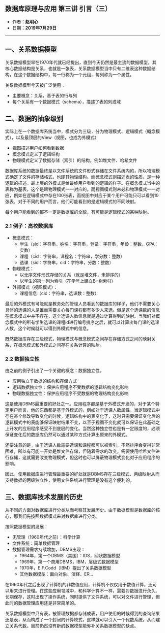 ## 数据库原理与应用 第三讲 引言（三）

- 作者：__赵明心__        
- 日期：__2019年7月29日__
  
---

## 一、关系数据模型

关系数据模型早在1970年代就已经提出，直到今天仍然是最主流的数据模型，其核心数据结构是关系，也就是一张表，关系数据模型当中只有二维表这种数据结构，在这个数据结构中，每一行称为一个元组，每列称为一个属性。

关系数据模型今天被广泛使用：

- 主要概念：关系，基于表的行与列
- 每个关系有一个数据模式（schema），描述了表的列或域
  
## 二、数据的抽象级别

实际上在一个数据库系统当中，模式分为三级，分为物理模式、逻辑模式（概念模式），以及最顶层的View（视图，也成为外模式）

- 视图描述用户如何看到数据
- 概念模式定义了逻辑结构
- 物理模式定义了数据存储（索引）的结构，例如堆文件、哈希文件
  
数据库系统的数据最终是以文件系统的文件形式存储在文件系统内的，所以物理模式确定了文件的存储格式，也即其物理结构。而概念模式则描述表的性质，是一种逻辑的描述。最上层的外模式是给最终用户看到的逻辑的样子。在概念模式当中的表称为基表，这个是跟物理模式一一对应的，而视图模式则未必和物理模式一一对应，例如在逻辑模式中存在100张表，而视图中对应于某个用户可能只可以看到10张表，对于不同的用户而言，他们可能看到的是逻辑模式的不同映射。

每个用户能看到的都不一定是数据库的全貌，有可能是逻辑模式的某种映射。

### 2.1 例子：高校数据库

- 概念模式：
  - 学生（sid：字符串，姓名：字符串，登录：字符串，年龄：整数，GPA：实数）
  - 课程（cid：字符串，课程名：字符串，学分数：整数）
  - 选课（sid：字符串，cid：字符串，分数：整数）
- 物理模式：
  - 以无序文件形式存储的关系（就是堆文件，未排序的）
  - 以学生的第一列为索引（在学号上建立B+树索引）
- 外部模式（视图模式）：
  - 课程信息（cid：字符串，选课数：整数） 

最后的外模式有可能就是教务处的管理人员看到的数据库的样子，他们不需要关心具体的选课的人是谁而需要关心每门课程都有多少人来选。但是这个选课数的信息在概念模式中并不存在，这个选课人数信息就是通过计算得到的映射。当我们对概念模式中的所有学生选课的课程id进行编号排序之后，就可以计算出每门课的选课人数，这个时候就可以得到外模式中的信息。

既然数据库存在三级模式，物理模式与概念模式之间存在存储方式之间的映射关系，在概念模式和外模式之间存在关系计算的映射。

### 2.2 数据独立性

由之前的例子引出了一个关键的概念：数据独立性。
- 应用独立于数据的结构和存储方式
- 逻辑数据独立性：保护应用程序不受数据的逻辑结构变化影响
- 物理数据独立性：保护应用程序不受数据的物理结构变化影响

这是使用DBMS最重要的好处之一。应用程序都是基于外模式开发的，对于某个特定用户而言，他的东西都是基于外模式的，例如对于选课人数属性，当逻辑模式中存在某个修改导致变化的时候，逻辑结构中的表变化了，这时只需要保证变化后的逻辑模式中的表能够保证映射结果不变，以至于视图不变化就可以保证在此基础之上开发的应用程序感受不到底层的变化。当然这种独立性也是有一定限度的，必须保证变化后的数据库仍然可以通过某种方式计算出原来的外模式。

还要注意的是，由于选课人数需要选课和课程都可以被索引，不然排序会变得非常困难，所以有可能一开始是堆文件存储，但随着需求的改变，需要使用哈希文件进行存储，这就需要改变物理模式，但这时也可以屏蔽物理模式变化对于应用程序的影响。

因此，使用数据库进行管理最重要的好处就是DBMS存在三级模式、两级映射从而支持数据的两级独立性，使用文件系统进行管理是没有这个便利的。

## 三、数据库技术发展的历史

从不同的方面对数据库进行分类从而考察其发展历史。由于数据模型是数据库的核心，那我们先按照数据模式来对数据库进行分类。

按照数据模型的发展：
- 无管理（1960年代之前）：科学计算
- 文件系统：简单数据管理
- 数据管理需求持续增加，DBMS出现：
  - 1964年，第一个DBMS（美国）：IDS，网状数据模型
  - 1969年，第一个商用DBMS，IBM，层级式数据模型
  - 1970年，E.F.Codd（IBM）提出了关系数据模型
  - 其他数据模型：面向对象、演绎、ER...

在1960年代之后出现了计算机的非数值应用，计算机不仅仅用于数值计算，还可以用来进行管理。在这些应用领域中，和科学计算不一样，需要对数据进行永久、长期保存，这时出现了操作系统，同时提供了文件系统，可以对文件进行管理，但此时的数据管理应用还是非常简单的。

关系数据模型中只有表，被管理数据都存储成表，用户使用的时候得到的查询结果还是表，从而构成了一个封闭的计算模式，这样就可以引入一个代数系统，从而建立关系代数。目前仍然没有新的数据模型能弥补关系数据模型的缺点。